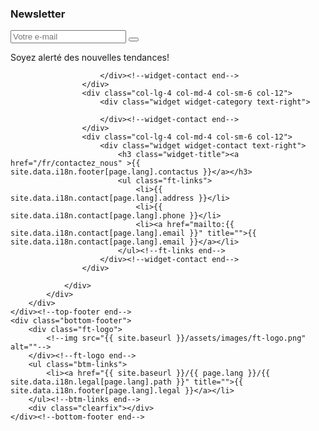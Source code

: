 
<div class="container">
    <div class="top-footer">
        <div class="row">
            <div class="col-lg-6 col-md-12">
                <div class="widget widget-info">
                    <h3 class="widget-title">Newsletter</h3>
                    <form action="https://cs-interieurs.us21.list-manage.com/subscribe/post?u=e82743c54df25b9bb4acdc67b&amp;id=d0969de640&amp;f_id=0087f9e1f0" method="post" id="mc-embedded-subscribe-form" name="mc-embedded-subscribe-form" class="validate widget-form" target="_blank" novalidate >
                        <input type="email" value="" name="EMAIL" class="required email" id="mce-EMAIL" placeholder="Votre e-mail" required>
                        <span id="mce-EMAIL-HELPERTEXT" class="helper_text"></span>
                        <button type="submit" name="subscribe" id="mc-embedded-subscribe"><i class="la la-arrow-right"></i></button>
                    </form>
                    <span>Soyez alerté des nouvelles tendances!</span>
                    <!--ul class="social-links">
                        <li><a href="https://www.pinterest.fr/csinterieurs/" title="" target="_blank"><i class="fab fa-pinterest-p"></i></a></li>
                        <li><a href="https://www.instagram.com/cs_interieurs/?hl=fr" title="" target="_blank"><i class="fab fa-instagram"></i></a></li>
                        <li><a href="#" title="" target="_blank"><i class="fab fa-facebook-f"></i></a></li>
                        <li><a href="#" title="" target="_blank"><i class="fab fa-linkedin"></i></a></li>
                        <li><a href="#" title="" target="_blank"><i class="fab fa-twitter"></i></a></li>
                    </ul--><!--social-links end-->
                </div><!--widget-info end-->
            </div>
            <div class="col-lg-6 col-md-12">
                <div class="row">
                    <div class="col-lg-4 col-md-4 col-sm-6 col-12">
                        <div class="widget widget-category text-right">
                            
                        </div><!--widget-contact end-->
                    </div>
                    <div class="col-lg-4 col-md-4 col-sm-6 col-12">
                        <div class="widget widget-category text-right">
                            
                        </div><!--widget-contact end-->
                    </div>
                    <div class="col-lg-4 col-md-4 col-sm-6 col-12">
                        <div class="widget widget-contact text-right">
                            <h3 class="widget-title"><a href="/fr/contactez_nous" >{{ site.data.i18n.footer[page.lang].contactus }}</a></h3>
                            <ul class="ft-links">
                                <li>{{ site.data.i18n.contact[page.lang].address }}</li>
                                <li>{{ site.data.i18n.contact[page.lang].phone }}</li>
                                <li><a href="mailto:{{ site.data.i18n.contact[page.lang].email }}" title="">{{ site.data.i18n.contact[page.lang].email }}</a></li>
                            </ul><!--ft-links end-->
                        </div><!--widget-contact end-->
                    </div>
                    
                </div>
            </div>
        </div>
    </div><!--top-footer end-->
    <div class="bottom-footer">
        <div class="ft-logo">
            <!--img src="{{ site.baseurl }}/assets/images/ft-logo.png" alt=""-->
        </div><!--ft-logo end-->
        <ul class="btm-links">
            <li><a href="{{ site.baseurl }}/{{ page.lang }}/{{ site.data.i18n.legal[page.lang].path }}" title="">{{ site.data.i18n.footer[page.lang].legal }}</a></li>
        </ul><!--btm-links end-->
        <div class="clearfix"></div>
    </div><!--bottom-footer end-->
    
</div>
